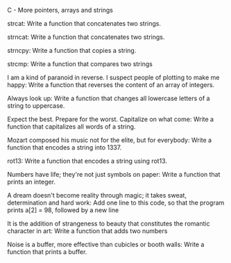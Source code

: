 C - More pointers, arrays and strings

strcat: Write a function that concatenates two strings.

strncat: Write a function that concatenates two strings.

strncpy: Write a function that copies a string.

strcmp: Write a function that compares two strings

I am a kind of paranoid in reverse. I suspect people of plotting to make me happy: Write a function that reverses the content of an array of integers.

Always look up: Write a function that changes all lowercase letters of a string to uppercase.

Expect the best. Prepare for the worst. Capitalize on what come: Write a function that capitalizes all words of a string.

Mozart composed his music not for the elite, but for everybody: Write a function that encodes a string into 1337.

rot13: Write a function that encodes a string using rot13.

Numbers have life; they're not just symbols on paper: Write a function that prints an integer.

A dream doesn't become reality through magic; it takes sweat, determination and hard work: Add one line to this code, so that the program prints a[2] = 98, followed by a new line

It is the addition of strangeness to beauty that constitutes the romantic character in art: Write a function that adds two numbers

Noise is a buffer, more effective than cubicles or booth walls: Write a function that prints a buffer.

